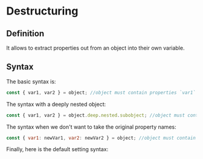 # Destructuring

## Definition

It allows to extract properties out from an object into their own variable.

## Syntax

The basic syntax is:

```js
const { var1, var2 } = object; //object must contain properties `var1` and `var2`
```

The syntax with a deeply nested object:

```js
const { var1, var2 } = object.deep.nested.subobject; //object must contain properties `var1` and `var2`
```

The syntax when we don't want to take the original property names:

```js
const { var1: newVar1, var2: newVar2 } = object; //object must contain properties `var1` and `var2`
```

Finally, here is the default setting syntax:
